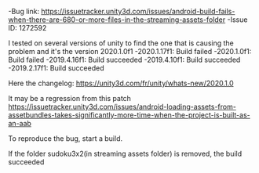 -Bug link: https://issuetracker.unity3d.com/issues/android-build-fails-when-there-are-680-or-more-files-in-the-streaming-assets-folder
-Issue ID: 1272592

I tested on several versions of unity to find the one that is causing the problem and it's the version 2020.1.0f1
-2020.1.17f1: Build failed
-2020.1.0f1: Build failed
-2019.4.16f1: Build succeeded
-2019.4.10f1: Build succeeded
-2019.2.17f1: Build succeeded

Here the changelog: https://unity3d.com/fr/unity/whats-new/2020.1.0

It may be a regression from this patch https://issuetracker.unity3d.com/issues/android-loading-assets-from-assetbundles-takes-significantly-more-time-when-the-project-is-built-as-an-aab

To reproduce the bug, start a build.

If the folder sudoku3x2(in streaming assets folder) is removed, the build succeeded
